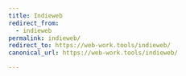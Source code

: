 ```yaml
---
title: Indieweb
redirect_from:
  - indieweb
permalink: indieweb/
redirect_to: https://web-work.tools/indieweb/
canonical_url: https://web-work.tools/indieweb/

---
```

